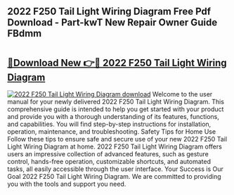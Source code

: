 ## 2022 F250 Tail Light Wiring Diagram Free Pdf Download - Part-kwT New Repair Owner Guide FBdmm

# <h2><a href="http://dfmd4f.blite.top/?on=2022+F250+Tail+Light+Wiring+Diagram">🔗Download New 👉🔴 2022 F250 Tail Light Wiring Diagram</a></h2>

[![2022 F250 Tail Light Wiring Diagram download](https://i.imgur.com/lujVjoI.png)](http://dfmd4f.blite.top/?on=2022+F250+Tail+Light+Wiring+Diagram)
Welcome to the user manual for your newly delivered 2022 F250 Tail Light Wiring Diagram. This comprehensive guide is intended to help you get started with your product and provide you with a thorough understanding of its features, functions, and capabilities. You will find step-by-step instructions for installation, operation, maintenance, and troubleshooting. Safety Tips for Home Use Follow these tips to ensure safe and secure use of your new 2022 F250 Tail Light Wiring Diagram at home. 2022 F250 Tail Light Wiring Diagram offers users an impressive collection of advanced features, such as gesture control, hands-free operation, customizable shortcuts, and automated tasks, all easily accessible through the user interface. Your Success is Our Goal 2022 F250 Tail Light Wiring Diagram. We are committed to providing you with the tools and support you need.
